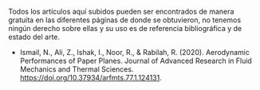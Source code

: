 Todos los artículos aquí subidos pueden ser encontrados de manera gratuita en las diferentes páginas de donde se obtuvieron, no tenemos ningún derecho sobre ellas y su uso es de referencia bibliográfica y de estado del arte.

* Ismail, N., Ali, Z., Ishak, I., Noor, R., & Rabilah, R. (2020). Aerodynamic Performances of Paper Planes. Journal of Advanced Research in Fluid Mechanics and Thermal Sciences. https://doi.org/10.37934/arfmts.77.1.124131.
